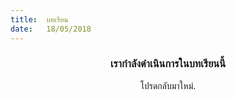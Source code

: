 ```yaml
---
title:  บทเรียน
date:   18/05/2018
---
```


### <center>เรากำลังดำเนินการในบทเรียนนี้</center>
<center>โปรดกลับมาใหม่.</center>